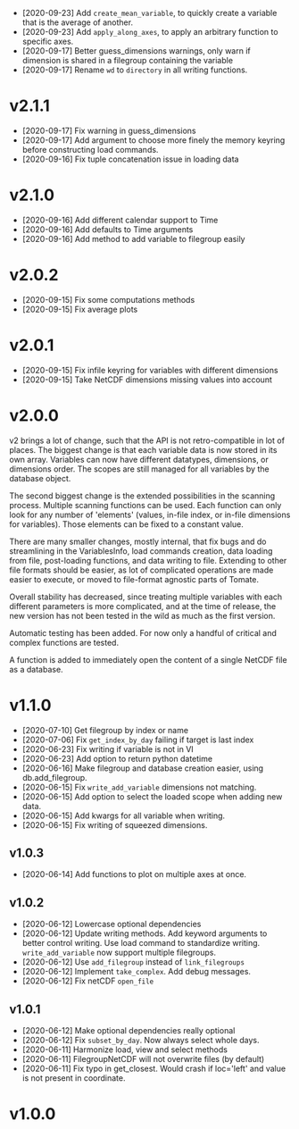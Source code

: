 - [2020-09-23] Add `create_mean_variable`, to quickly create a variable that is
  the average of another.
- [2020-09-23] Add `apply_along_axes`, to apply an arbitrary function to specific axes.
- [2020-09-17] Better guess_dimensions warnings, only warn if dimension is shared in a 
  filegroup containing the variable
- [2020-09-17] Rename `wd` to `directory` in all writing functions.
  

# v2.1.1

- [2020-09-17] Fix warning in guess_dimensions
- [2020-09-17] Add argument to choose more finely the memory keyring before
  constructing load commands.
- [2020-09-16] Fix tuple concatenation issue in loading data

# v2.1.0

- [2020-09-16] Add different calendar support to Time
- [2020-09-16] Add defaults to Time arguments
- [2020-09-16] Add method to add variable to filegroup easily

# v2.0.2

- [2020-09-15] Fix some computations methods
- [2020-09-15] Fix average plots

# v2.0.1

- [2020-09-15] Fix infile keyring for variables with different dimensions
- [2020-09-15] Take NetCDF dimensions missing values into account

# v2.0.0

  v2 brings a lot of change, such that the API is not retro-compatible in lot of places.
  The biggest change is that each variable data is now stored in its own array.
  Variables can now have different datatypes, dimensions, or dimensions order.
  The scopes are still managed for all variables by the database object.

  The second biggest change is the extended possibilities in the scanning process.
  Multiple scanning functions can be used. Each function can only look for any number
  of 'elements' (values, in-file index, or in-file dimensions for variables). Those
  elements can be fixed to a constant value.
  
  There are many smaller changes, mostly internal, that fix bugs and do streamlining
  in the VariablesInfo, load commands creation, data loading from file, post-loading
  functions, and data writing to file.
  Extending to other file formats should be easier, as lot of complicated operations
  are made easier to execute, or moved to file-format agnostic parts of Tomate.
  
  Overall stability has decreased, since treating multiple variables with each different
  parameters is more complicated, and at the time of release, the new version has not been
  tested in the wild as much as the first version.
  
  Automatic testing has been added. For now only a handful of critical and complex
  functions are tested.
  
  A function is added to immediately open the content of a single NetCDF file as a
  database.
  

# v1.1.0

- [2020-07-10] Get filegroup by index or name
- [2020-07-06] Fix `get_index_by_day` failing if target is last index
- [2020-06-23] Fix writing if variable is not in VI
- [2020-06-23] Add option to return python datetime
- [2020-06-16] Make filegroup and database creation easier, using db.add_filegroup.
- [2020-06-15] Fix `write_add_variable` dimensions not matching.
- [2020-06-15] Add option to select the loaded scope when adding new data.
- [2020-06-15] Add kwargs for all variable when writing.
- [2020-06-15] Fix writing of squeezed dimensions.

## v1.0.3

- [2020-06-14] Add functions to plot on multiple axes at once.

## v1.0.2

- [2020-06-12] Lowercase optional dependencies
- [2020-06-12] Update writing methods. Add keyword arguments to better control writing.
  Use load command to standardize writing.
  `write_add_variable` now support multiple filegroups.
- [2020-06-12] Use `add_filegroup` instead of `link_filegroups`
- [2020-06-12] Implement `take_complex`. Add debug messages.
- [2020-06-12] Fix netCDF `open_file`

## v1.0.1

- [2020-06-12] Make optional dependencies really optional
- [2020-06-12] Fix `subset_by_day`. Now always select whole days.
- [2020-06-11] Harmonize load, view and select methods
- [2020-06-11] FilegroupNetCDF will not overwrite files (by default)
- [2020-06-11] Fix typo in get_closest. Would crash if loc='left' and value is not present in coordinate.

# v1.0.0
